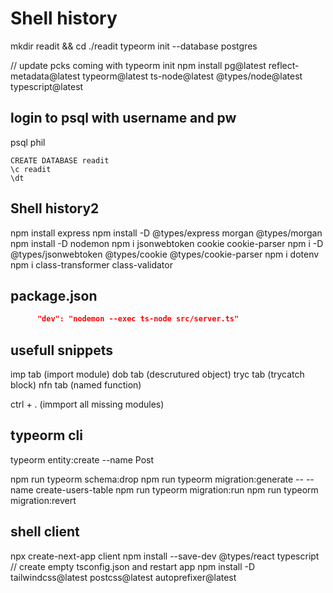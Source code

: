 # Shell history

mkdir readit && cd ./readit
typeorm init --database postgres

// update pcks coming with typeorm init
npm install pg@latest reflect-metadata@latest typeorm@latest ts-node@latest @types/node@latest typescript@latest

## login to psql with username and pw

psql
phil

```psql
CREATE DATABASE readit
\c readit
\dt
```

## Shell history2

npm install express
npm install -D @types/express morgan @types/morgan
npm install -D nodemon
npm i jsonwebtoken cookie cookie-parser
npm i -D @types/jsonwebtoken @types/cookie @types/cookie-parser
npm i dotenv
npm i class-transformer class-validator

## package.json

```json
      "dev": "nodemon --exec ts-node src/server.ts"
```

## usefull snippets

imp tab (import module)
dob tab (descrutured object)
tryc tab (trycatch block)
nfn tab (named function)

ctrl + . (immport all missing modules)

## typeorm cli

typeorm entity:create --name Post

npm run typeorm schema:drop
npm run typeorm migration:generate -- --name create-users-table
npm run typeorm migration:run
npm run typeorm migration:revert

## shell client

npx create-next-app client
npm install --save-dev @types/react typescript
// create empty tsconfig.json and restart app
npm install -D tailwindcss@latest postcss@latest autoprefixer@latest
